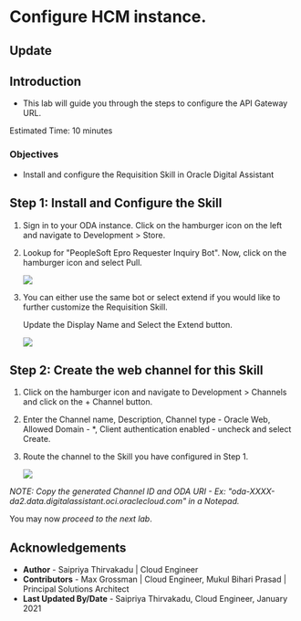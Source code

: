 # Configure HCM instance. 


## Update

## **Introduction**

- This lab will guide you through the steps to configure the API Gateway URL.

Estimated Time: 10 minutes

### **Objectives**

- Install and configure the Requisition Skill in Oracle Digital Assistant

## **Step 1:** Install and Configure the Skill

1. Sign in to your ODA instance. Click on the hamburger icon on the left and navigate to Development > Store. 

2. Lookup for "PeopleSoft Epro Requester Inquiry Bot". Now, click on the hamburger icon and select Pull.

    ![](images/pullskill.png " ")

3. You can either use the same bot or select extend if you would like to further customize the Requisition Skill. 

    Update the Display Name and Select the Extend button.

    ![](images/customizeskill.png " ")


## **Step 2:** Create the web channel for this Skill

1. Click on the hamburger icon and navigate to Development > Channels and click on the + Channel button.

2. Enter the Channel name, Description, Channel type - Oracle Web, Allowed Domain - *, Client authentication enabled - uncheck and select Create.

3. Route the channel to the Skill you have configured in Step 1.

    ![](images/webchannel.png " ")

*NOTE: Copy the generated Channel ID and ODA URI - Ex: "oda-XXXX-da2.data.digitalassistant.oci.oraclecloud.com" in a Notepad.*

You may now *proceed to the next lab*.


## Acknowledgements
 - **Author** -  Saipriya Thirvakadu | Cloud Engineer 
 - **Contributors** - Max Grossman | Cloud Engineer, Mukul Bihari Prasad | Principal Solutions Architect
 - **Last Updated By/Date** - Saipriya Thirvakadu, Cloud Engineer, January 2021